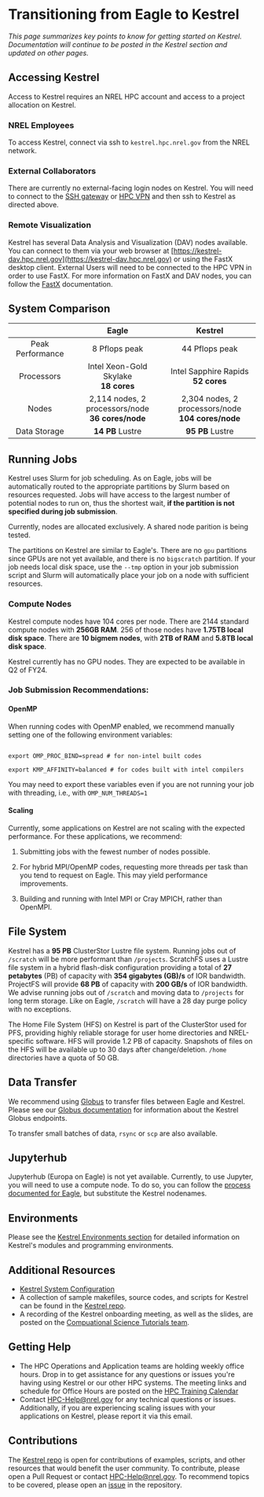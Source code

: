 # Transitioning from Eagle to Kestrel

*This page summarizes key points to know for getting started on Kestrel. Documentation will continue to be posted in the Kestrel section and updated on other pages.*

## Accessing Kestrel
Access to Kestrel requires an NREL HPC account and access to a project allocation on Kestrel. 

### NREL Employees

To access Kestrel, connect via ssh to `kestrel.hpc.nrel.gov` from the NREL network. 

### External Collaborators
There are currently no external-facing login nodes on Kestrel. You will need to connect to the [SSH gateway](https://www.nrel.gov/hpc/ssh-gateway-connection.html) or [HPC VPN](https://www.nrel.gov/hpc/vpn-connection.html) and then ssh to Kestrel as directed above. 

### Remote Visualization
Kestrel has several Data Analysis and Visualization (DAV) nodes available. You can connect to them via your web browser at [https://kestrel-dav.hpc.nrel.gov](https://kestrel-dav.hpc.nrel.gov) or using the FastX desktop client. External Users will need to be connected to the HPC VPN in order to use FastX. For more information on FastX and DAV nodes, you can follow the [FastX](../../Viz_Analytics/virtualgl_fastx.md) documentation. 

## System Comparison 

|                    |     Eagle     |     Kestrel     |
| :------------------: | :-------------: | :-------------: |
| Peak Performance |       8 Pflops peak       |   44 Pflops peak            |
| Processors |       Intel Xeon-Gold Skylake<br> **18 cores**       |      Intel Sapphire Rapids<br> **52 cores**        |
| Nodes  |     2,114 nodes, 2 processors/node<br>​ **36 cores/node**       |    2,304 nodes, 2 processors/node<br>​ **104 cores/node**       |
| Data Storage   |       **14 PB** Lustre       |      **95 PB** Lustre         |

## Running Jobs

Kestrel uses Slurm for job scheduling. As on Eagle, jobs will be automatically routed to the appropriate partitions by Slurm based on resources requested. Jobs will have access to the largest number of potential nodes to run on, thus the shortest wait, **if the partition is not specified during job submission**.

Currently, nodes are allocated exclusively. A shared node parition is being tested. 

The partitions on Kestrel are similar to Eagle's. There are no `gpu` partitions since GPUs are not yet available, and there is no `bigscratch` partition. If your job needs local disk space, use the `--tmp` option in your job submission script and Slurm will automatically place your job on a node with sufficient resources. 

### Compute Nodes
Kestrel compute nodes have 104 cores per node. There are 2144 standard compute nodes with **256GB RAM**. 256 of those nodes have **1.75TB local disk space**. There are **10 bigmem nodes**, with **2TB of RAM** and **5.8TB local disk space**. 

Kestrel currently has no GPU nodes. They are expected to be available in Q2 of FY24. 


### Job Submission Recommendations:

#### OpenMP

When running codes with OpenMP enabled, we recommend manually setting one of the following environment variables:


```

export OMP_PROC_BIND=spread # for non-intel built codes

export KMP_AFFINITY=balanced # for codes built with intel compilers

```
You may need to export these variables even if you are not running your job with threading, i.e., with `OMP_NUM_THREADS=1`

#### Scaling

Currently, some applications on Kestrel are not scaling with the expected performance. For these applications, we recommend:

1. Submitting jobs with the fewest number of nodes possible.

1. For hybrid MPI/OpenMP codes, requesting more threads per task than you tend to request on Eagle. This may yield performance improvements.
1. Building and running with Intel MPI or Cray MPICH, rather than OpenMPI.

## File System

Kestrel has a **95 PB** ClusterStor Lustre file system. Running jobs out of `/scratch` will be more performant than `/projects`. ScratchFS uses a Lustre file system in a hybrid flash-disk configuration providing a total of **27 petabytes** (PB) of capacity with **354 gigabytes (GB)/s** of IOR bandwidth. ProjectFS will provide **68 PB** of capacity with **200 GB/s** of IOR bandwidth. We advise running jobs out of `/scratch` and moving data to `/projects` for long term storage. Like on Eagle, `/scratch` will have a 28 day purge policy with no exceptions. 

The Home File System (HFS) on Kestrel is part of the ClusterStor used for PFS, providing highly reliable storage for user home directories and NREL-specific software. HFS will provide 1.2 PB of capacity. Snapshots of files on the HFS will be available up to 30 days after change/deletion. `/home` directories have a quota of 50 GB. 

## Data Transfer

We recommend using [Globus](../../Managing_Data/Transferring_Files/globus.md) to transfer files between Eagle and Kestrel. Please see our [Globus documentation](../../Managing_Data/Transferring_Files/globus.md) for information about the Kestrel Globus endpoints. 

To transfer small batches of data, `rsync` or `scp` are also available. 

## Jupyterhub

Jupyterhub (Europa on Eagle) is not yet available. Currently, to use Jupyter, you will need to use a compute node. To do so, you can follow the [process documented for Eagle](../../Development/Jupyter/index.md/#using-a-compute-node), but substitute the Kestrel nodenames. 

## Environments 

Please see the [Kestrel Environments section](./Environments/index.md) for detailed information on Kestrel's modules and programming environments. 

## Additional Resources

* [Kestrel System Configuration](https://www.nrel.gov/hpc/kestrel-system-configuration.html)
* A collection of sample makefiles, source codes, and scripts for Kestrel can be found in the [Kestrel repo](https://github.com/NREL/HPC/tree/master/kestrel). 
* A recording of the Kestrel onboarding meeting, as well as the slides, are posted on the [Compuational Science Tutorials  team](https://teams.microsoft.com/l/team/19%3a6nLmPDt9QHQMEuLHVBaxfsitEZSGH6oXT6lyVauMvXY1%40thread.tacv2/conversations?groupId=22ad3c7b-a45a-4880-b8b4-b70b989f1344&tenantId=a0f29d7e-28cd-4f54-8442-7885aee7c080). 

## Getting Help
* The HPC Operations and Application teams are holding weekly office hours. Drop in to get assistance for any questions or issues you're having using Kestrel or our other HPC systems. The meeting links and schedule for Office Hours are posted on the [HPC Training Calendar](https://www.nrel.gov/hpc/training.html)
* Contact [HPC-Help@nrel.gov](mailto://hpc-help@nrel.gov) for any technical questions or issues. Additionally, if you are experiencing scaling issues with your applications on Kestrel, please report it via this email. 

## Contributions

The [Kestrel repo](https://github.com/NREL/HPC/tree/master/kestrel) is open for contributions of examples, scripts, and other resources that would benefit the user community. To contribute, please open a Pull Request or contact [HPC-Help@nrel.gov](mailto://hpc-help@nrel.gov). To recommend topics to be covered, please open an [issue](https://github.com/NREL/HPC/issues) in the repository.

